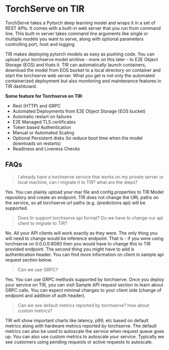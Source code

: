 # TorchServe on TIR
TorchServe takes a Pytorch deep learning model and wraps it in a set of REST APIs. It comes with a built-in web server that you run from command line. This built-in server takes command line arguments like single or multiple models you want to serve, along with optional parameters controlling port, host and logging.

TIR makes deploying pytorch models as easy as pushing code. You can upload your torchserve model archive - more on this later - to E2E Object Storage (EOS) and thats it. TIR can automatically launch containers, download the model from EOS bucket to a local directory on container and start the torchserve web server. What you get is not only the automated containerized deployment but also monitoring and maintenance features in TIR dashboard.

**Some feature for Torchserve on TIR:**
- Rest (HTTP) and GRPC
- Automated Deployments from E2E Object Storage (EOS bucket)
- Automatic restart on failures
- E2E Managed TLS certificates
- Token based Authentication
- Manual or Automated Scaling
- Optional Persistent disks (to reduce boot time when the model downloads on restarts)
- Readiness and Liveness Checks

## FAQs
> I already have a torchserve service that works on my private server or local machine, can i migrate it to TIR? what are the steps?

Yes. You can plainly upload your mar file and config.properties to TIR Model repository and create an endpoint. TIR does not change the URL paths on the service, so all torchserve url paths (e.g. /predictions api) will be supported. 

> Does tir support torchserve api format? Do we have to change our api client to migrate to TIR?
 
No. All your API clients will work exactly as they were. The only thing you will need to change would be inference endpoint. That is - if you were using torchserve on 0.0.0.0:8080 then you would have to change this to TIR provided endpoint. The second thing you might have to add is authentication header. You can find more information on client in sample api request section below.

> Can we use GRPC?

Yes. You can use GRPC methods supported by torchserve. Once you deploy your service on TIR, you can visit Sample API request section to learn about GRPC calls. You can expect minimal changes to your client side (change of endpoint and addition of auth header).

> Can we see default metrics reported by torchserve? how about custom metrics?

TIR will show important charts like latency, p99, etc based on default metrics along with hardware metrics reported by torchserve. The default metrics can also be used to autoscale the service when request queue goes up. You can also use custom metrics to autoscale your service. Typically we see customers using pending requests or active requests to autoscale. 
